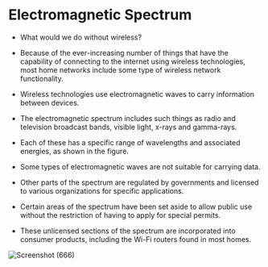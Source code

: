 # Electromagnetic Spectrum

- What would we do without wireless? 
- Because of the ever-increasing number of things that have the capability of connecting to the internet using wireless technologies, most home networks include some type of wireless network functionality.

- Wireless technologies use electromagnetic waves to carry information between devices. 
- The electromagnetic spectrum includes such things as radio and television broadcast bands, visible light, x-rays and gamma-rays. 
- Each of these has a specific range of wavelengths and associated energies, as shown in the figure.

- Some types of electromagnetic waves are not suitable for carrying data. 
- Other parts of the spectrum are regulated by governments and licensed to various organizations for specific applications. 
- Certain areas of the spectrum have been set aside to allow public use without the restriction of having to apply for special permits. 
- These unlicensed sections of the spectrum are incorporated into consumer products, including the Wi-Fi routers found in most homes.

![Screenshot (666)](https://user-images.githubusercontent.com/63872951/174493452-3d85735d-049f-4677-bf23-6308f2da268b.png)

